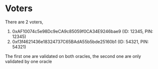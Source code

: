 # Voters

There are 2 voters,

1. 0xAF10074c5e98Dc9eCA9c85059f0CA34E9246bae9 (ID: 12345, PIN: 12345)
2. 0xf3f4621436e18324737C65BAdA55b5bde25160b1 (ID: 54321, PIN: 54321)

The first one are validated on both oracles, the second one are only validated by one oracle
